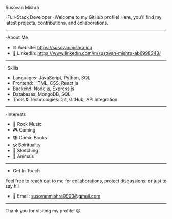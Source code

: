 
 Susovan Mishra

-Full-Stack Developer
-Welcome to my GitHub profile! Here, you'll find my latest projects, contributions, and collaborations.

---

-About Me

- 🌐 Website: https://susovanmishra.icu
- 💼 LinkedIn: https://www.linkedin.com/in/susovan-mishra-ab6998248/

---

-Skills

- Languages: JavaScript, Python, SQL
- Frontend: HTML, CSS, React.js
- Backend: Node.js, Express.js
- Databases: MongoDB, SQL
- Tools & Technologies: Git, GitHub, API Integration

---

-Interests

- 🎸 Rock Music
- 🎮 Gaming
- 📚 Comic Books
- 🕉️ Spirituality
- 🎨 Sketching
- 🐾 Animals

---

- Get In Touch

Feel free to reach out to me for collaborations, project discussions, or just to say hi!

- 📧 Email: susovanmishra0900@gmail.com

---

Thank you for visiting my profile! 😊
